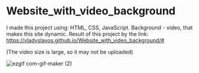 # Website_with_video_background


I made this project using: HTML, CSS, JavaScript. Background - video, that makes this site dynamic.
Result of this project by the link:
https://vladyslavos.github.io/Website_with_video_background/#

(The video size is large, so it may not be uploaded)

![ezgif com-gif-maker (2)](https://user-images.githubusercontent.com/67589338/104092600-a3636a80-528d-11eb-8fc2-bd495ece1ef0.gif)












